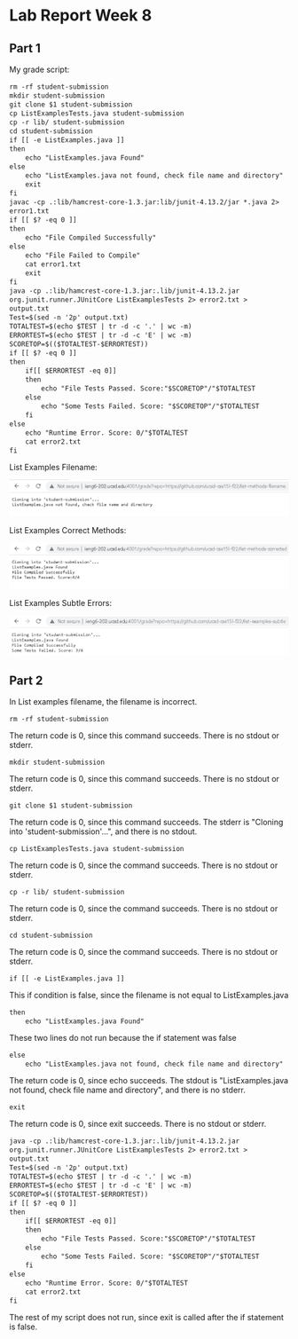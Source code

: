# Lab Report Week 8

## Part 1

My grade script:
```
rm -rf student-submission
mkdir student-submission
git clone $1 student-submission
cp ListExamplesTests.java student-submission
cp -r lib/ student-submission
cd student-submission
if [[ -e ListExamples.java ]]
then
    echo "ListExamples.java Found"
else
    echo "ListExamples.java not found, check file name and directory"
    exit
fi
javac -cp .:lib/hamcrest-core-1.3.jar:lib/junit-4.13.2/jar *.java 2> error1.txt
if [[ $? -eq 0 ]]
then
    echo "File Compiled Successfully"
else
    echo "File Failed to Compile"
    cat error1.txt
    exit
fi
java -cp .:lib/hamcrest-core-1.3.jar:.lib/junit-4.13.2.jar org.junit.runner.JUnitCore ListExamplesTests 2> error2.txt > output.txt
Test=$(sed -n '2p' output.txt)
TOTALTEST=$(echo $TEST | tr -d -c '.' | wc -m)
ERRORTEST=$(echo $TEST | tr -d -c 'E' | wc -m)
SCORETOP=$(($TOTALTEST-$ERRORTEST))
if [[ $? -eq 0 ]]
then
    if[[ $ERRORTEST -eq 0]]
    then
        echo "File Tests Passed. Score:"$SCORETOP"/"$TOTALTEST
    else
        echo "Some Tests Failed. Score: "$SCORETOP"/"$TOTALTEST
    fi
else
    echo "Runtime Error. Score: 0/"$TOTALTEST
    cat error2.txt
fi
```

List Examples Filename:

![Image](images/lab8/list-examples-filename.png)

List Examples Correct Methods:

![Image](images/lab8/list-methods-corrected.png)

List Examples Subtle Errors:

![Image](images/lab8/list-examples-subtle.png)

## Part 2

In List examples filename, the filename is incorrect.

```
rm -rf student-submission
```

The return code is 0, since this command succeeds. There is no stdout or stderr.

```
mkdir student-submission
```

The return code is 0, since this command succeeds. There is no stdout or stderr.

```
git clone $1 student-submission
```

The return code is 0, since this command succeeds. The stderr is "Cloning into 'student-submission'...", and there is no stdout.

```
cp ListExamplesTests.java student-submission
```

The return code is 0, since the command succeeds. There is no stdout or stderr.

```
cp -r lib/ student-submission
```

The return code is 0, since the command succeeds. There is no stdout or stderr.

```
cd student-submission
```

The return code is 0, since the command succeeds. There is no stdout or stderr.

```
if [[ -e ListExamples.java ]]
```

This if condition is false, since the filename is not equal to ListExamples.java 

```
then
    echo "ListExamples.java Found"
```
These two lines do not run because the if statement was false

```
else
    echo "ListExamples.java not found, check file name and directory"
```

The return code is 0, since echo succeeds. The stdout is "ListExamples.java not found, check file name and directory", and there is no stderr.

```
exit
```

The return code is 0, since exit succeeds. There is no stdout or stderr.

```
java -cp .:lib/hamcrest-core-1.3.jar:.lib/junit-4.13.2.jar org.junit.runner.JUnitCore ListExamplesTests 2> error2.txt > output.txt
Test=$(sed -n '2p' output.txt)
TOTALTEST=$(echo $TEST | tr -d -c '.' | wc -m)
ERRORTEST=$(echo $TEST | tr -d -c 'E' | wc -m)
SCORETOP=$(($TOTALTEST-$ERRORTEST))
if [[ $? -eq 0 ]]
then
    if[[ $ERRORTEST -eq 0]]
    then
        echo "File Tests Passed. Score:"$SCORETOP"/"$TOTALTEST
    else
        echo "Some Tests Failed. Score: "$SCORETOP"/"$TOTALTEST
    fi
else
    echo "Runtime Error. Score: 0/"$TOTALTEST
    cat error2.txt
fi
```

The rest of my script does not run, since exit is called after the if statement is false.